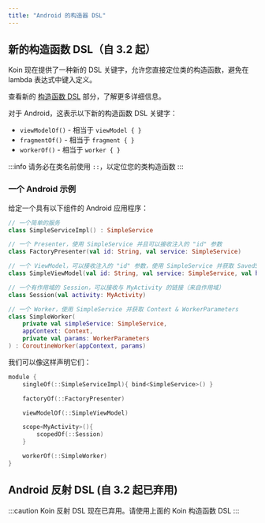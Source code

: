 ```yaml
---
title: "Android 的构造器 DSL"
---
```

## 新的构造函数 DSL（自 3.2 起）

Koin 现在提供了一种新的 DSL 关键字，允许您直接定位类的构造函数，避免在 lambda 表达式中键入定义。

查看新的 [构造函数 DSL](/reference/koin-core/dsl-update.md) 部分，了解更多详细信息。

对于 Android，这表示以下新的构造函数 DSL 关键字：

* `viewModelOf()` - 相当于 `viewModel { }`
* `fragmentOf()` - 相当于 `fragment { }`
* `workerOf()` - 相当于 `worker { }`

:::info
请务必在类名前使用 `::`，以定位您的类构造函数
:::

### 一个 Android 示例

给定一个具有以下组件的 Android 应用程序：

```kotlin
// 一个简单的服务
class SimpleServiceImpl() : SimpleService

// 一个 Presenter，使用 SimpleService 并且可以接收注入的 "id" 参数
class FactoryPresenter(val id: String, val service: SimpleService)

// 一个 ViewModel，可以接收注入的 "id" 参数，使用 SimpleService 并获取 SavedStateHandle
class SimpleViewModel(val id: String, val service: SimpleService, val handle: SavedStateHandle) : ViewModel()

// 一个有作用域的 Session，可以接收与 MyActivity 的链接（来自作用域）
class Session(val activity: MyActivity)

// 一个 Worker，使用 SimpleService 并获取 Context & WorkerParameters
class SimpleWorker(
    private val simpleService: SimpleService,
    appContext: Context,
    private val params: WorkerParameters
) : CoroutineWorker(appContext, params)
```

我们可以像这样声明它们：

```kotlin
module {
    singleOf(::SimpleServiceImpl){ bind<SimpleService>() }

    factoryOf(::FactoryPresenter)

    viewModelOf(::SimpleViewModel)

    scope<MyActivity>(){
        scopedOf(::Session) 
    }

    workerOf(::SimpleWorker)
}
```

## Android 反射 DSL (自 3.2 起已弃用)

:::caution
Koin 反射 DSL 现在已弃用。请使用上面的 Koin 构造函数 DSL
:::